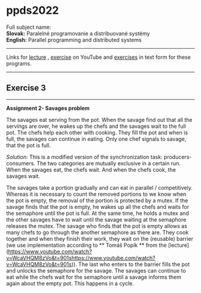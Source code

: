 # ppds2022

Full subject name:  
**Slovak:** Paralelné programovanie a distribuované systémy  
**English:** Parallel programming and distributed systems

***
Links for [lecture](https://www.youtube.com/watch?v=Vvzh2N31EyQ)
, [exercise](https://www.youtube.com/watch?v=iotYZJzxKf4) on YouTube
and [exercises](https://uim.fei.stuba.sk/i-ppds/5-cvicenie-problem-fajciarov-problem-divochov-%f0%9f%9a%ac/) in text
form for these programs.
***

Exercise 3
-----------
*******
**Assignment 2- Savages problem**

The savages eat serving from the pot. When the savage find out that all the servings are over, he wakes up the chefs and
the savages wait to the full pot. The chefs help each other with cooking. They fill the pot and when is full, the
savages can continue in eating. Only one chef signals to savage, that the pot is full.

*Solution*:
This is a modified version of the synchronization task: producers-consumers. The two categories are mutually exclusive
in a certain run. When the savages eat, the chefs wait. And when the chefs cook, the savages wait.

The savages take a portion gradually and can eat in parallel / competitively. Whereas it is necessary to count the
removed portions to we know when the pot is empty, the removal of the portion is protected by a mutex. If the savage
finds that the pot is empty, he wakes up all the chefs and waits for the semaphore until the pot is full. At the same
time, he holds a mutex and the other savages have to wait until the savage waiting at the semaphore releases the mutex.
The savage who finds that the pot is empty allows as many chefs to go through the another semaphore as there are. They
cook together and when they finish their work, they wait on the (reusable) barrier (we use implementation according
to ** Tomáš Popík ** from the [lecture]
(https://www.youtube.com/watch?v=WcaVHQM8zVo&t=901shttps://www.youtube.com/watch?v=WcaVHQM8zVo&t=901s)). The last who
enters to the barrier fills the pot and unlocks the semaphore for the savage. The savages can continue to eat while the
chefs wait for the semaphore until a savage informs them again about the empty pot. This happens in a cycle. 
